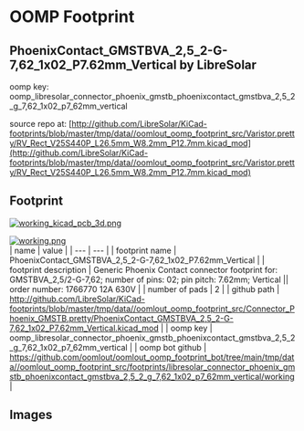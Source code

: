 # OOMP Footprint  
## PhoenixContact_GMSTBVA_2,5_2-G-7,62_1x02_P7.62mm_Vertical  by LibreSolar  
  
oomp key: oomp_libresolar_connector_phoenix_gmstb_phoenixcontact_gmstbva_2,5_2_g_7,62_1x02_p7_62mm_vertical  
  
source repo at: [http://github.com/LibreSolar/KiCad-footprints/blob/master/tmp/data//oomlout_oomp_footprint_src/Varistor.pretty/RV_Rect_V25S440P_L26.5mm_W8.2mm_P12.7mm.kicad_mod](http://github.com/LibreSolar/KiCad-footprints/blob/master/tmp/data//oomlout_oomp_footprint_src/Varistor.pretty/RV_Rect_V25S440P_L26.5mm_W8.2mm_P12.7mm.kicad_mod)  
## Footprint  
  
[![working_kicad_pcb_3d.png](working_kicad_pcb_3d_600.png)](working_kicad_pcb_3d.png)  
  
[![working.png](working_600.png)](working.png)  
| name | value | 
| --- | --- | 
| footprint name | PhoenixContact_GMSTBVA_2,5_2-G-7,62_1x02_P7.62mm_Vertical | 
| footprint description | Generic Phoenix Contact connector footprint for: GMSTBVA_2,5/2-G-7,62; number of pins: 02; pin pitch: 7.62mm; Vertical || order number: 1766770 12A 630V | 
| number of pads | 2 | 
| github path | http://github.com/LibreSolar/KiCad-footprints/blob/master/tmp/data//oomlout_oomp_footprint_src/Connector_Phoenix_GMSTB.pretty/PhoenixContact_GMSTBVA_2,5_2-G-7,62_1x02_P7.62mm_Vertical.kicad_mod | 
| oomp key | oomp_libresolar_connector_phoenix_gmstb_phoenixcontact_gmstbva_2,5_2_g_7,62_1x02_p7_62mm_vertical | 
| oomp bot github | https://github.com/oomlout/oomlout_oomp_footprint_bot/tree/main/tmp/data//oomlout_oomp_footprint_src/footprints/libresolar_connector_phoenix_gmstb_phoenixcontact_gmstbva_2,5_2_g_7,62_1x02_p7_62mm_vertical/working | 
## Images  
